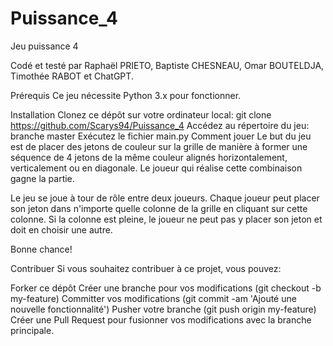 # Puissance_4
Jeu puissance 4

Codé et testé par Raphaël PRIETO, Baptiste CHESNEAU, Omar BOUTELDJA, Timothée RABOT et ChatGPT.


Prérequis
Ce jeu nécessite Python 3.x pour fonctionner.

Installation
Clonez ce dépôt sur votre ordinateur local: git clone https://github.com/Scarys94/Puissance_4
Accédez au répertoire du jeu: branche master
Exécutez le fichier main.py
Comment jouer
Le but du jeu est de placer des jetons de couleur sur la grille de manière à former une séquence de 4 jetons de la même couleur alignés horizontalement, verticalement ou en diagonale. Le joueur qui réalise cette combinaison gagne la partie.

Le jeu se joue à tour de rôle entre deux joueurs. Chaque joueur peut placer son jeton dans n'importe quelle colonne de la grille en cliquant sur cette colonne. Si la colonne est pleine, le joueur ne peut pas y placer son jeton et doit en choisir une autre.

Bonne chance!

Contribuer
Si vous souhaitez contribuer à ce projet, vous pouvez:

Forker ce dépôt
Créer une branche pour vos modifications (git checkout -b my-feature)
Committer vos modifications (git commit -am 'Ajouté une nouvelle fonctionnalité')
Pusher votre branche (git push origin my-feature)
Créer une Pull Request pour fusionner vos modifications avec la branche principale.
